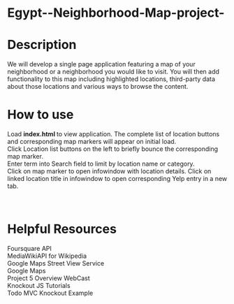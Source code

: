 # Egypt--Neighborhood-Map-project-
<h1>Description</h1>
We will develop a single page application featuring a map of your neighborhood or a neighborhood you would like to visit. You will then add functionality to this map including highlighted locations, third-party data about those locations and various ways to browse the content.
</br>


<h1>How to use</h1>
Load <strong>index.html </strong>to view application. The complete list of location buttons and corresponding map markers will appear on initial load.
</br>
Click Location list buttons on the left to briefly bounce the corresponding map marker.
</br>
Enter term into Search field to limit by location name or category.
</br>
Click on map marker to open infowindow with location details. Click on linked location title in infowindow to open corresponding Yelp entry in a new tab.
</br></br>
</br>

<h1>Helpful Resources</h1>
Foursquare API
</br>
MediaWikiAPI for Wikipedia
</br>
Google Maps Street View Service
</br>
Google Maps
</br>
Project 5 Overview WebCast
</br>
Knockout JS Tutorials
</br>
Todo MVC Knockout Example
</br>
</br>
